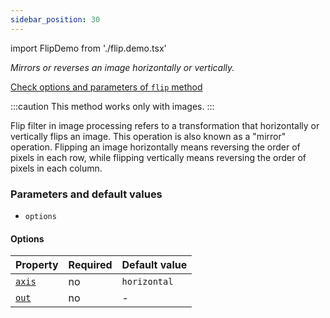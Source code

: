 ```yaml
---
sidebar_position: 30
---
```


import FlipDemo from './flip.demo.tsx'

_Mirrors or reverses an image horizontally or vertically._

[Check options and parameters of `flip` method](https://image-js.github.io/image-js-typescript/classes/Image.html#flip 'github.io link')

:::caution
This method works only with images.
:::

Flip filter in image processing refers to a transformation that horizontally or vertically flips an image. This operation is also known as a "mirror" operation. Flipping an image horizontally means reversing the order of pixels in each row, while flipping vertically means reversing the order of pixels in each column.

<FlipDemo />

### Parameters and default values

- `options`

#### Options

| Property                                                                                  | Required | Default value |
| ----------------------------------------------------------------------------------------- | -------- | ------------- |
| [`axis`](https://image-js.github.io/image-js-typescript/interfaces/FlipOptions.html#axis) | no       | `horizontal`  |
| [`out`](https://image-js.github.io/image-js-typescript/interfaces/FlipOptions.html#out)   | no       | -             |
